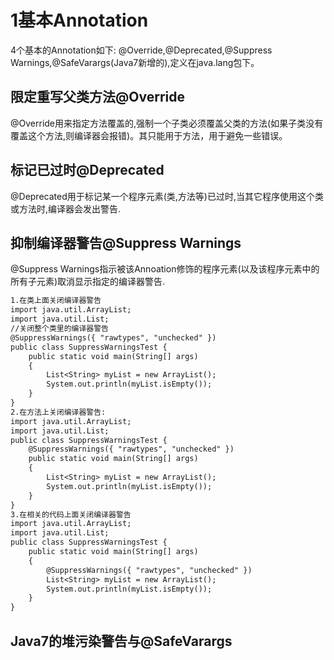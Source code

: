 ﻿# 1基本Annotation
4个基本的Annotation如下:
@Override,@Deprecated,@Suppress Warnings,@SafeVarargs(Java7新增的),定义在java.lang包下。
## 限定重写父类方法@Override
@Override用来指定方法覆盖的,强制一个子类必须覆盖父类的方法(如果子类没有覆盖这个方法,则编译器会报错)。其只能用于方法，用于避免一些错误。
## 标记已过时@Deprecated
@Deprecated用于标记某一个程序元素(类,方法等)已过时,当其它程序使用这个类或方法时,编译器会发出警告.
## 抑制编译器警告@Suppress Warnings
@Suppress Warnings指示被该Annoation修饰的程序元素(以及该程序元素中的所有子元素)取消显示指定的编译器警告.
```txt
1.在类上面关闭编译器警告
import java.util.ArrayList;
import java.util.List;
//关闭整个类里的编译器警告
@SuppressWarnings({ "rawtypes", "unchecked" })
public class SuppressWarningsTest {
    public static void main(String[] args) 
    {
        List<String> myList = new ArrayList();
        System.out.println(myList.isEmpty());
    }
}
2.在方法上关闭编译器警告:
import java.util.ArrayList;
import java.util.List;
public class SuppressWarningsTest {
    @SuppressWarnings({ "rawtypes", "unchecked" })
    public static void main(String[] args) 
    {
        List<String> myList = new ArrayList();
        System.out.println(myList.isEmpty());
    }
}
3.在相关的代码上面关闭编译器警告
import java.util.ArrayList;
import java.util.List;
public class SuppressWarningsTest {
    public static void main(String[] args) 
    {   
        @SuppressWarnings({ "rawtypes", "unchecked" })
        List<String> myList = new ArrayList();
        System.out.println(myList.isEmpty());
    }
}
```
## Java7的堆污染警告与@SafeVarargs

